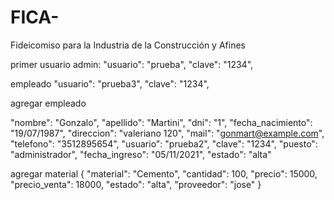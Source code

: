 # FICA-
Fideicomiso para la Industria de la Construcción y Afines

primer usuario admin:
"usuario": "prueba",
    "clave": "1234",
    
empleado
"usuario": "prueba3",
  "clave": "1234",


agregar empleado

"nombre": "Gonzalo",
    "apellido": "Martini",
    "dni": "1",
    "fecha_nacimiento": "19/07/1987",
    "direccion": "valeriano 120",
    "mail": "gonmart@example.com",
    "telefono": "3512895654",
    "usuario": "prueba2",
    "clave": "1234",
    "puesto": "administrador",
    "fecha_ingreso": "05/11/2021",
    "estado": "alta"

agregar material
{
    "material": "Cemento",
    "cantidad": 100,
    "precio": 15000,
    "precio_venta": 18000,
    "estado": "alta",
    "proveedor": "jose"
}
